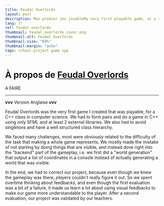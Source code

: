 ```yaml
---
title: Feudal Overlords
layout: post
description: Mon premier jeu jouableMy very first playable game, as a school project for a C++ and computer science class.
lang: fr
ref: feudal-overlords
thumbnail: feudal_overlords_cover.png
thumbnail-alt: Feudal Overlords
thumbnail-size: "65%"
thumbnail-margin: "auto"
tags: school-project game cpp
---
```

# À propos de [Feudal Overlords](https://github.com/debiantarte/feudal-overlords)

A FAIRE

--------

**vvv** Version Anglaise **vvv**

Feudal Overlords was the very first game I created that was playable, for a C++ class in computer science. We had to form pairs and do a game in C++ using only SFML and at least 2 external libraries. We also had to avoid singletons and have a well structured class hierarchy. 

We faced many challenges, most were obviously related to the difficulty of the task that making a whole game represents. We mostly made the mistake of not starting by doing things that are visible, and instead dove right into the "backend" part of the gameplay, i.e. we first did a "world generation" that output a list of coordinates in a console instead of actually generating a world that was visible. 

In the end, we had to correct our project, because even though *we* knew the gameplay was there, *players* couldn't really figure it out. So we spent overtime thinking about feedbacks, and even though the first evaluation was a bit of a failure, it made us learn a lot about using visual feedbacks to make our game more understandable to the player. After a second evaluation, our project was validated by our teachers.